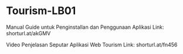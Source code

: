 # Tourism-LB01
Manual Guide untuk Penginstallan dan Penggunaan Aplikasi
Link: shorturl.at/akGMV

Video Penjelasan Seputar Aplikasi Web Tourism
Link: shorturl.at/fn456

